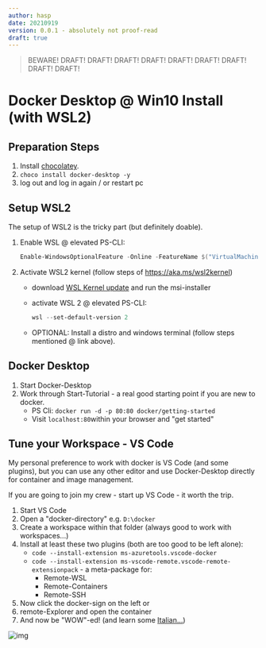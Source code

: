 ```yaml
---
author: hasp
date: 20210919
version: 0.0.1 - absolutely not proof-read
draft: true
---
```


> BEWARE! DRAFT! DRAFT! DRAFT! DRAFT! DRAFT! DRAFT! DRAFT! DRAFT! DRAFT!

# Docker Desktop @ Win10 Install (with WSL2)

## Preparation Steps

1. Install [chocolatey](https://chocolatey.org/install).
2. `choco install docker-desktop -y`
3. log out and log in again / or restart pc

## Setup WSL2

The setup of WSL2 is the tricky part (but definitely doable).

1. Enable WSL  @ elevated PS-CLI:

   ```powershell
   Enable-WindowsOptionalFeature -Online -FeatureName $("VirtualMachinePlatform", "Microsoft-Windows-Subsystem-Linux") 
   ```

2. Activate WSL2 kernel (follow steps of https://aka.ms/wsl2kernel)

   - download [WSL Kernel update](https://wslstorestorage.blob.core.windows.net/wslblob/wsl_update_x64.msi) and run the msi-installer

   - activate WSL 2 @ elevated PS-CLI:

     ```powershell
     wsl --set-default-version 2
     ```

   - OPTIONAL: Install a distro and windows terminal (follow steps mentioned @ link above).

## Docker Desktop

1. Start Docker-Desktop
2. Work through Start-Tutorial - a real good starting point if you are new to docker.
   - PS Cli: `docker run -d -p 80:80 docker/getting-started`
   - Visit `localhost:80`within your browser and "get started"

## Tune your Workspace - VS Code

My personal preference to work with docker is VS Code (and some plugins), but you can use any other editor and use Docker-Desktop directly for container and image management.

If you are going to join my crew - start up VS Code - it worth the trip.

1. Start VS Code
2. Open a "docker-directory" e.g. `D:\docker`
3. Create a workspace within that folder (always good to work with workspaces...)
4. Install at least these two plugins (both are too good to be left alone):
   - `code --install-extension ms-azuretools.vscode-docker`
   - `code --install-extension ms-vscode-remote.vscode-remote-extensionpack` - a meta-package for:
     - Remote-WSL
     - Remote-Containers
     - Remote-SSH
5. Now click the docker-sign on the left or
6. remote-Explorer and open the container
7. And now be "WOW"-ed! (and learn some [Italian...](https://www.wordhippo.com/what-is/the-meaning-of/italian-word-sbalorditivo.html))

![img](https://media1.tenor.com/images/b7de07ee62442f41159683ed98ea6a13/tenor.gif)
